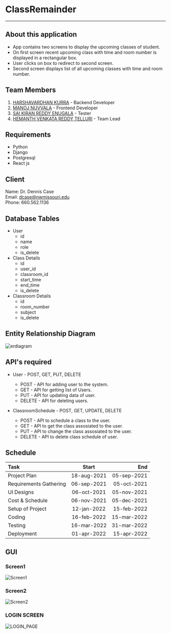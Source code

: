 # ClassRemainder
---
## **About this application**
- App contains two screens to display the upcoming classes of student.
- On first screen recent upcoming class with time and room number is displayed in a rectangular box.
- User clicks on box to redirect to second screen.
- Second screen displays list of all upcoming classes with time and room number.

## **Team Members**
1. [HARSHAVARDHAN KURRA](https://github.com/harshakurra123) - Backend Developer
2. [MANOJ NUVVALA](https://github.com/manojnuvvala) - Frontend Developer
3. [SAI KIRAN REDDY ENUGALA](https://github.com/saikiranreddyenugala) - Tester
4. [HEMANTH VENKATA REDDY TELLURI](https://github.com/hemanth8056) - Team Lead

## Requirements
- Python
- Django
- Postgresql
- React js

## Client
Name: Dr. Dennis Case <br>
Email: dcase@nwmissouri.edu <br>
Phone: 660.562.1136 <br>

## Database Tables
- User
  - id
  - name
  - role
  - is_delete
- Class Details
  - id
  - user_id
  - classroom_id
  - start_time
  - end_time
  - is_delete
- Classroom Details
  - id
  - room_number
  - subject
  - is_delete

## Entity Relationship Diagram
![erdiagram](images/erdiagram.png)

## API's required
- User - POST, GET, PUT, DELETE
  - POST - API for adding user to the system.
  - GET - API for getting list of Users.
  - PUT - API for updating data of user.
  - DELETE - API for deleting users.

- ClassroomSchedule - POST, GET, UPDATE, DELETE
  - POST - API to schedule a class to the user.
  - GET - API to get the class assosiated to the user.
  - PUT - API to change the class assosiated to the user.
  - DELETE - API to delete class schedule of user.

## Schedule
| Task | Start | End |
| :--- | :----: | ---: |
| Project Plan | 18-aug-2021 | 05-sep-2021 |
| Requirements Gathering | 06-sep-2021 | 05-oct-2021 |
| UI Designs | 06-oct-2021 | 05-nov-2021 |
| Cost & Schedule | 06-nov-2021 | 05-dec-2021 |
| Setup of Project | 12-jan-2022 | 15-feb-2022 |
| Coding | 16-feb-2022 | 15-mar-2022 |
| Testing | 16-mar-2022 | 31-mar-2022 |
| Deployment | 01-apr-2022 | 15-apr-2022 |

## GUI
  ### Screen1
  ![Screen1](images/Screen1.jpg)
  ### Screen2
  ![Screen2](images/Screen2.jpg)
  ### LOGIN SCREEN  
  ![LOGIN_PAGE](images/loginwithlogo.jpg)
  


